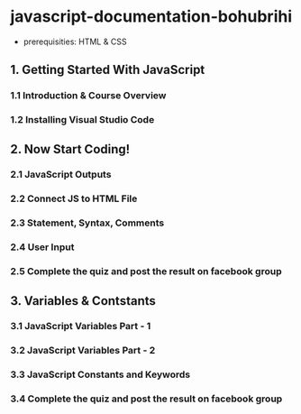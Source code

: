 # javascript-documentation-bohubrihi
- prerequisities: HTML & CSS

## 1. Getting Started With JavaScript

### 1.1 Introduction & Course Overview
### 1.2 Installing Visual Studio Code


## 2. Now Start Coding!

### 2.1 JavaScript Outputs
### 2.2 Connect JS to HTML File
### 2.3 Statement, Syntax, Comments
### 2.4 User Input
### 2.5 Complete the quiz and post the result on facebook group

## 3. Variables & Contstants

### 3.1 JavaScript Variables Part - 1
### 3.2 JavaScript Variables Part - 2
### 3.3 JavaScript Constants and Keywords
### 3.4 Complete the quiz and post the result on facebook group
